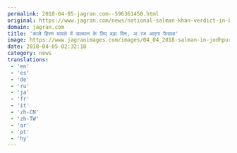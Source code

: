 ```yaml
---
permalink: 2018-04-05-jagran.com--596361450.html
original: https://www.jagran.com/news/national-salman-khan-verdict-in-black-buck-poaching-case-tomorrow-in-jodhpur-court-17774168.html
domain: jagran.com
title: 'कालेे हिरण मामले में सलमान के लिए बड़ा दिन, अाज आएगा फैसला'
image: https://www.jagranimages.com/images/04_04_2018-salman-in-jodhpur.jpg
date: 2018-04-05 02:32:18
category: news
translations: 
 - 'en'
 - 'es'
 - 'de'
 - 'ru'
 - 'ja'
 - 'fr'
 - 'it'
 - 'zh-CN'
 - 'zh-TW'
 - 'ar'
 - 'pt'
 - 'hy'
---
```


